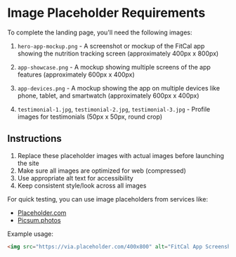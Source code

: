 # Image Placeholder Requirements

To complete the landing page, you'll need the following images:

1. `hero-app-mockup.png` - A screenshot or mockup of the FitCal app showing the nutrition tracking screen (approximately 400px x 800px)

2. `app-showcase.png` - A mockup showing multiple screens of the app features (approximately 600px x 400px)

3. `app-devices.png` - A mockup showing the app on multiple devices like phone, tablet, and smartwatch (approximately 600px x 400px)

4. `testimonial-1.jpg`, `testimonial-2.jpg`, `testimonial-3.jpg` - Profile images for testimonials (50px x 50px, round crop)

## Instructions

1. Replace these placeholder images with actual images before launching the site
2. Make sure all images are optimized for web (compressed)
3. Use appropriate alt text for accessibility
4. Keep consistent style/look across all images

For quick testing, you can use image placeholders from services like:
- [Placeholder.com](https://placeholder.com/)
- [Picsum.photos](https://picsum.photos/)

Example usage:
```html
<img src="https://via.placeholder.com/400x800" alt="FitCal App Screenshot">
``` 